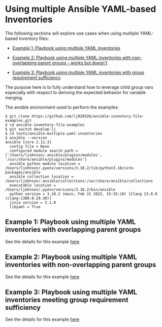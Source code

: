 
Using multiple Ansible YAML-based Inventories  
===

The following sections will explore use cases when using multiple YAML-based inventory files:

* [Example 1: Playbook using multiple YAML inventories](#Example-01)

* [Example 2: Playbook using multiple YAML inventories with non-overlapping parent groups - works but doesn't](#Example-02)

* [Example 3: Playbook using multiple YAML inventories with group requirement sufficiency](#Example-03)

The purpose here is to fully understand how to leverage child group vars especially with respect to deriving the expected behavior for variable merging. 

The ansible environment used to perform the examples:

```output
$ git clone https://github.com/lj020326/ansible-inventory-file-examples.git
$ cd ansible-inventory-file-examples
$ git switch develop-lj
$ cd tests/ansible-multiple-yaml-inventories
$ ansible --version
ansible [core 2.12.3]
  config file = None
  configured module search path = ['/Users/ljohnson/.ansible/plugins/modules', '/usr/share/ansible/plugins/modules']
  ansible python module location = /Users/ljohnson/.pyenv/versions/3.10.2/lib/python3.10/site-packages/ansible
  ansible collection location = /Users/ljohnson/.ansible/collections:/usr/share/ansible/collections
  executable location = /Users/ljohnson/.pyenv/versions/3.10.2/bin/ansible
  python version = 3.10.2 (main, Feb 21 2022, 15:35:10) [Clang 13.0.0 (clang-1300.0.29.30)]
  jinja version = 3.1.0
  libyaml = True
```



## <a id="Example-01"></a>Example 1: Playbook using multiple YAML inventories with overlapping parent groups

See the details for this example [here](./example1/README.md)

## <a id="Example-02"></a>Example 2: Playbook using multiple YAML inventories with non-overlapping parent groups

See the details for this example [here](./example2/README.md)


## <a id="Example-03"></a>Example 3: Playbook using multiple YAML inventories meeting group requirement sufficiency

See the details for this example [here](./example3/README.md)
